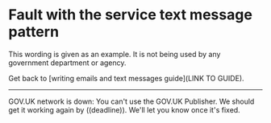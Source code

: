 # Fault with the service text message pattern

This wording is given as an example. It is not being used by any government department or agency.

Get back to [writing emails and text messages guide](LINK TO GUIDE).

***

GOV.UK network is down: You can't use the GOV.UK Publisher. We should get it working again by ((deadline)). We'll let you know once it's fixed.
